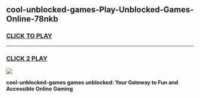 
## cool-unblocked-games-Play-Unblocked-Games-Online-78nkb
<h3>
<a href="https://premium76.site?title=cool-unblocked-games&ref=25A">CLICK TO PLAY</a></h3>
<hr>

<h3>
<a href="https://premium76.site?title=cool-unblocked-games&ref=25A">CLICK 2 PLAY</a>
  
</h3>

<a href="https://premium76.site?title=cool-unblocked-games&ref=25A"><img src="https://clearcache.store/games.png"></a>


**cool-unblocked-games games unblocked: Your Gateway to Fun and Accessible Online Gaming**
